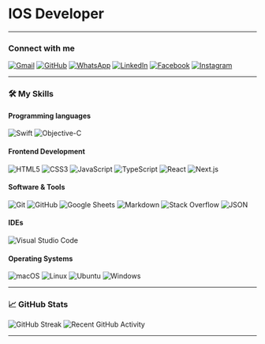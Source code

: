 # IOS Developer

---

### Connect with me
[![Gmail](https://img.shields.io/badge/-Gmail-D14836?style=flat-square&logo=Gmail&logoColor=white)](mailto:youremail@gmail.com)
[![GitHub](https://img.shields.io/badge/GitHub-100000?style=flat-square&logo=github&logoColor=white)](https://github.com/yourusername)
[![WhatsApp](https://img.shields.io/badge/WhatsApp-25D366?style=flat-square&logo=whatsapp&logoColor=white)](https://wa.me/yourwhatsapp)
[![LinkedIn](https://img.shields.io/badge/LinkedIn-0077B5?style=flat-square&logo=linkedin&logoColor=white)](https://linkedin.com/in/yourlinkedin)
[![Facebook](https://img.shields.io/badge/Facebook-1877F2?style=flat-square&logo=facebook&logoColor=white)](https://facebook.com/yourfacebook)
[![Instagram](https://img.shields.io/badge/Instagram-E4405F?style=flat-square&logo=instagram&logoColor=white)](https://instagram.com/yourinstagram)

---

### 🛠 My Skills

#### Programming languages
![Swift](https://img.shields.io/badge/-Swift-F7DF1E?style=flat-square&logo=swift&logoColor=black)
![Objective-C](https://img.shields.io/badge/-Objective-C-007ACC?style=flat-square&logo=Objective-C&logoColor=white)

#### Frontend Development
![HTML5](https://img.shields.io/badge/-HTML5-E34F26?style=flat-square&logo=html5&logoColor=white)
![CSS3](https://img.shields.io/badge/-CSS3-1572B6?style=flat-square&logo=css3)
![JavaScript](https://img.shields.io/badge/-JavaScript-F7DF1E?style=flat-square&logo=javascript&logoColor=black)
![TypeScript](https://img.shields.io/badge/-TypeScript-007ACC?style=flat-square&logo=typescript&logoColor=white)
![React](https://img.shields.io/badge/-React-61DAFB?style=flat-square&logo=react&logoColor=black)
![Next.js](https://img.shields.io/badge/-Next.js-000000?style=flat-square&logo=next.js)

#### Software & Tools
![Git](https://img.shields.io/badge/-Git-F05032?style=flat-square&logo=git&logoColor=white)
![GitHub](https://img.shields.io/badge/-GitHub-181717?style=flat-square&logo=github)
![Google Sheets](https://img.shields.io/badge/-Google%20Sheets-34A853?style=flat-square&logo=google%20sheets&logoColor=white)
![Markdown](https://img.shields.io/badge/-Markdown-000000?style=flat-square&logo=markdown)
![Stack Overflow](https://img.shields.io/badge/-Stack%20Overflow-FE7A16?style=flat-square&logo=stack-overflow&logoColor=white)
![JSON](https://img.shields.io/badge/-JSON-000000?style=flat-square&logo=json)

#### IDEs
![Visual Studio Code](https://img.shields.io/badge/-Visual%20Studio%20Code-007ACC?style=flat-square&logo=visual-studio-code&logoColor=white)

#### Operating Systems
![macOS](https://img.shields.io/badge/-macOS-000000?style=flat-square&logo=apple)
![Linux](https://img.shields.io/badge/-Linux-FCC624?style=flat-square&logo=linux&logoColor=black)
![Ubuntu](https://img.shields.io/badge/-Ubuntu-E95420?style=flat-square&logo=ubuntu&logoColor=white)
![Windows](https://img.shields.io/badge/-Windows-0078D6?style=flat-square&logo=windows&logoColor=white)

---

### 📈 GitHub Stats
![GitHub Streak](https://github-readme-streak-stats.herokuapp.com/?user=yourusername&theme=dark)
![Recent GitHub Activity](https://github-readme-activity-graph.cyclic.app/graph?username=yourusername&theme=react-dark)

---


